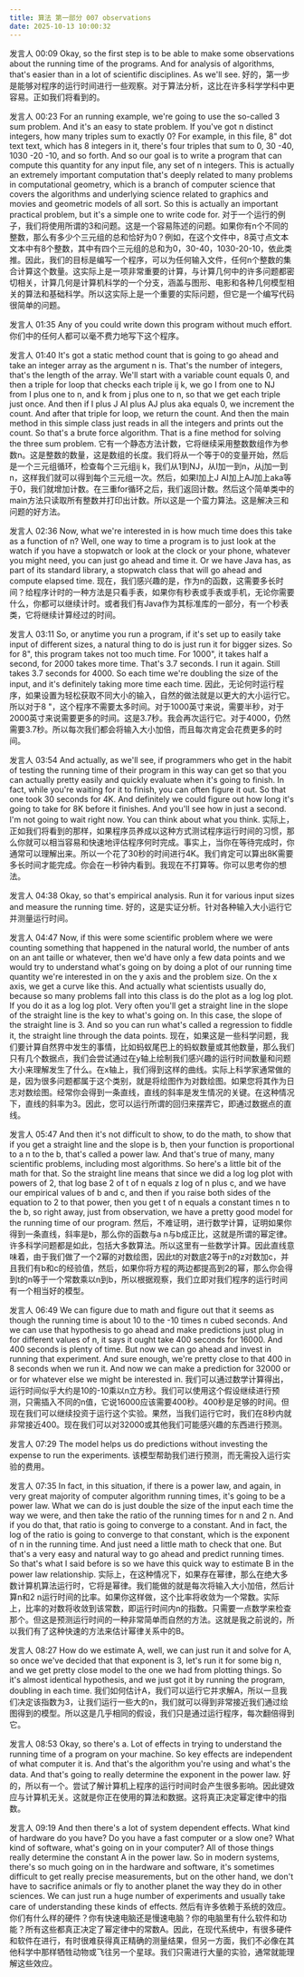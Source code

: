 ```yaml
---
title: 算法 第一部分 007 observations
date: 2025-10-13 10:00:32
---
```


发言人   00:09
Okay, so the first step is to be able to make some observations about the running time of the programs. And for analysis of algorithms, that's easier than in a lot of scientific disciplines. As we'll see. 
好的，第一步是能够对程序的运行时间进行一些观察。对于算法分析，这比在许多科学学科中更容易。正如我们将看到的。

发言人   00:23
For an running example, we're going to use the so-called 3 sum problem. And it's an easy to state problem. If you've got n distinct integers, how many triples sum to exactly 0? For example, in this file, 8" dot text text, which has 8 integers in it, there's four triples that sum to 0, 30 -40, 1030 -20 -10, and so forth. And so our goal is to write a program that can compute this quantity for any input file, any set of n integers. This is actually an extremely important computation that's deeply related to many problems in computational geometry, which is a branch of computer science that covers the algorithms and underlying science related to graphics and movies and geometric models of all sort. So this is actually an important practical problem, but it's a simple one to write code for. 
对于一个运行的例子，我们将使用所谓的3和问题。这是一个容易陈述的问题。如果你有n个不同的整数，那么有多少个三元组的总和恰好为0？例如，在这个文件中，8英寸点文本文本中有8个整数，其中有四个三元组的总和为0，30-40，1030-20-10，依此类推。因此，我们的目标是编写一个程序，可以为任何输入文件，任何n个整数的集合计算这个数量。这实际上是一项非常重要的计算，与计算几何中的许多问题都密切相关，计算几何是计算机科学的一个分支，涵盖与图形、电影和各种几何模型相关的算法和基础科学。所以这实际上是一个重要的实际问题，但它是一个编写代码很简单的问题。

发言人   01:35
Any of you could write down this program without much effort. 
你们中的任何人都可以毫不费力地写下这个程序。

发言人   01:40
It's got a static method count that is going to go ahead and take an integer array as the argument n is. That's the number of integers, that's the length of the array. We'll start with a variable count equals 0, and then a triple for loop that checks each triple ij k, we go I from one to NJ from I plus one to n, and k from j plus one to n, so that we get each triple just once. And then if I plus J AI plus AJ plus aka equals 0, we increment the count. And after that triple for loop, we return the count. And then the main method in this simple class just reads in all the integers and prints out the count. So that's a brute force algorithm. That is a fine method for solving the three sum problem. 
它有一个静态方法计数，它将继续采用整数数组作为参数n。这是整数的数量，这是数组的长度。我们将从一个等于0的变量开始，然后是一个三元组循环，检查每个三元组ij k，我们从1到NJ，从I加一到n，从j加一到n，这样我们就可以得到每个三元组一次。然后，如果I加上J AI加上AJ加上aka等于0，我们就增加计数。在三重for循环之后，我们返回计数。然后这个简单类中的main方法只读取所有整数并打印出计数。所以这是一个蛮力算法。这是解决三和问题的好方法。



发言人   02:36
Now, what we're interested in is how much time does this take as a function of n? Well, one way to time a program is to just look at the watch if you have a stopwatch or look at the clock or your phone, whatever you might need, you can just go ahead and time it. Or we have Java has, as part of its standard library, a stopwatch class that will go ahead and compute elapsed time. 
现在，我们感兴趣的是，作为n的函数，这需要多长时间？给程序计时的一种方法是只看手表，如果你有秒表或手表或手机，无论你需要什么，你都可以继续计时。或者我们有Java作为其标准库的一部分，有一个秒表类，它将继续计算经过的时间。

发言人   03:11
So, or anytime you run a program, if it's set up to easily take input of different sizes, a natural thing to do is just run it for bigger sizes. So for 8", this program takes not too much time. For 1000", it takes half a second, for 2000 takes more time. That's 3.7 seconds. I run it again. Still takes 3.7 seconds for 4000. So each time we're doubling the size of the input, and it's definitely taking more time each time. 
因此，无论何时运行程序，如果设置为轻松获取不同大小的输入，自然的做法就是以更大的大小运行它。所以对于8 "，这个程序不需要太多时间。对于1000英寸来说，需要半秒，对于2000英寸来说需要更多的时间。这是3.7秒。我会再次运行它。对于4000，仍然需要3.7秒。所以每次我们都会将输入大小加倍，而且每次肯定会花费更多的时间。


发言人   03:54
And actually, as we'll see, if programmers who get in the habit of testing the running time of their program in this way can get so that you can actually pretty easily and quickly evaluate when it's going to finish. In fact, while you're waiting for it to finish, you can often figure it out. So that one took 30 seconds for 4K. And definitely we could figure out how long it's going to take for 8K before it finishes. And you'll see how in just a second. I'm not going to wait right now. You can think about what you think. 
实际上，正如我们将看到的那样，如果程序员养成以这种方式测试程序运行时间的习惯，那么你就可以相当容易和快速地评估程序何时完成。事实上，当你在等待完成时，你通常可以理解出来。所以一个花了30秒的时间进行4K。我们肯定可以算出8K需要多长时间才能完成。你会在一秒钟内看到。我现在不打算等。你可以思考你的想法。

发言人   04:38
Okay, so that's empirical analysis. Run it for various input sizes and measure the running time. 
好的，这是实证分析。针对各种输入大小运行它并测量运行时间。

发言人   04:47
Now, if this were some scientific problem where we were counting something that happened in the natural world, the number of ants on an ant taille or whatever, then we'd have only a few data points and we would try to understand what's going on by doing a plot of our running time quantity we're interested in on the y axis and the problem size. On the x axis, we get a curve like this. And actually what scientists usually do, because so many problems fall into this class is do the plot as a log log plot. If you do it as a log log plot. Very often you'll get a straight line in the slope of the straight line is the key to what's going on. In this case, the slope of the straight line is 3. And so you can run what's called a regression to fiddle it, the straight line through the data points. 
现在，如果这是一些科学问题，我们要计算自然界中发生的事情，比如蚂蚁尾巴上的蚂蚁数量或其他数量，那么我们只有几个数据点，我们会尝试通过在y轴上绘制我们感兴趣的运行时间数量和问题大小来理解发生了什么。在x轴上，我们得到这样的曲线。实际上科学家通常做的是，因为很多问题都属于这个类别，就是将绘图作为对数绘图。如果您将其作为日志对数绘图。经常你会得到一条直线，直线的斜率是发生情况的关键。在这种情况下，直线的斜率为3。因此，您可以运行所谓的回归来摆弄它，即通过数据点的直线。

发言人   05:47
And then it's not difficult to show, to do the math, to show that if you get a straight line and the slope is b, then your function is proportional to a n to the b, that's called a power law. And that's true of many, many scientific problems, including most algorithms. So here's a little bit of the math for that. So the straight line means that since we did a log log plot with powers of 2, that log base 2 of t of n equals z log of n plus c, and we have our empirical values of b and c, and then if you raise both sides of the equation to 2 to that power, then you get t of n equals a constant times n to the b, so right away, just from observation, we have a pretty good model for the running time of our program. 
然后，不难证明，进行数学计算，证明如果你得到一条直线，斜率是b，那么你的函数与a n与b成正比，这就是所谓的幂定律。许多科学问题都是如此，包括大多数算法。所以这里有一些数学计算。因此直线意味着，由于我们做了一个2幂的对数绘图，因此t的对数底2等于n的z对数加c，并且我们有b和c的经验值，然后，如果你将方程的两边都提高到2的幂，那么你会得到t的n等于一个常数乘以n到b，所以根据观察，我们立即对我们程序的运行时间有一个相当好的模型。


发言人   06:49
We can figure due to math and figure out that it seems as though the running time is about 10 to the -10 times n cubed seconds. And we can use that hypothesis to go ahead and make predictions just plug in for different values of n, it says it ought take 400 seconds for 16000. And 400 seconds is plenty of time. But now we can go ahead and invest in running that experiment. And sure enough, we're pretty close to that 400 in 8 seconds when we run it. And now we can make a prediction for 32000 or or for whatever else we might be interested in. 
我们可以通过数学计算得出，运行时间似乎大约是10的-10乘以n立方秒。我们可以使用这个假设继续进行预测，只需插入不同的n值，它说16000应该需要400秒。400秒是足够的时间。但现在我们可以继续投资于运行这个实验。果然，当我们运行它时，我们在8秒内就非常接近400。现在我们可以对32000或其他我们可能感兴趣的东西进行预测。


发言人   07:29
The model helps us do predictions without investing the expense to run the experiments. 
该模型帮助我们进行预测，而无需投入运行实验的费用。

发言人   07:35
In fact, in this situation, if there is a power law, and again, in very great majority of computer algorithm running times, it's going to be a power law. What we can do is just double the size of the input each time the way we were, and then take the ratio of the running times for n and 2 n. And if you do that, that ratio is going to converge to a constant. And in fact, the log of the ratio is going to converge to that constant, which is the exponent of n in the running time. And just need a little math to check that one. But that's a very easy and natural way to go ahead and predict running times. So that's what I said before is so we have this quick way to estimate B in the power law relationship. 
实际上，在这种情况下，如果存在幂律，那么在绝大多数计算机算法运行时，它将是幂律。我们能做的就是每次将输入大小加倍，然后计算n和2 n运行时间的比率。如果你这样做，这个比率将收敛为一个常数。实际上，比率的对数将收敛到该常数，即运行时间内n的指数。只需要一点数学来检查那个。但这是预测运行时间的一种非常简单而自然的方法。这就是我之前说的，所以我们有了这种快速的方法来估计幂律关系中的B。

发言人   08:27
How do we estimate A, well, we can just run it and solve for A, so once we've decided that that exponent is 3, let's run it for some big n, and we get pretty close model to the one we had from plotting things. So it's almost identical hypothesis, and we just got it by running the program, doubling in each time. 
我们如何估计A，我们可以运行它并求解A，所以一旦我们决定该指数为3，让我们运行一些大的n，我们就可以得到非常接近我们通过绘图得到的模型。所以这是几乎相同的假设，我们只是通过运行程序，每次翻倍得到它。

发言人   08:53
Okay, so there's a. Lot of effects in trying to understand the running time of a program on your machine. So key effects are independent of what computer it is. And that's the algorithm you're using and what's the data. And that's going to really determine the exponent in the power law. 
好的，所以有一个。尝试了解计算机上程序的运行时间时会产生很多影响。因此键效应与计算机无关。这就是你正在使用的算法和数据。这将真正决定幂定律中的指数。


发言人   09:19
And then there's a lot of system dependent effects. What kind of hardware do you have? Do you have a fast computer or a slow one? What kind of software, what's going on in your computer? All of those things really determine the constant A in the power law. So in modern systems, there's so much going on in the hardware and software, it's sometimes difficult to get really precise measurements, but on the other hand, we don't have to sacrifice animals or fly to another planet the way they do in other sciences. We can just run a huge number of experiments and usually take care of understanding these kinds of effects. 
然后有许多依赖于系统的效应。你们有什么样的硬件？你有快速电脑还是慢速电脑？你的电脑里有什么软件和功能？所有这些都真正决定了幂定律中的常数A。因此，在现代系统中，有很多硬件和软件在进行，有时很难获得真正精确的测量结果，但另一方面，我们不必像在其他科学中那样牺牲动物或飞往另一个星球。我们只需进行大量的实验，通常就能理解这些效应。

